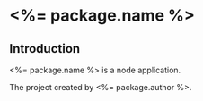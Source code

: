 # <%= package.name %>

## Introduction

<%= package.name %> is a node application.

The project created by <%= package.author %>.
